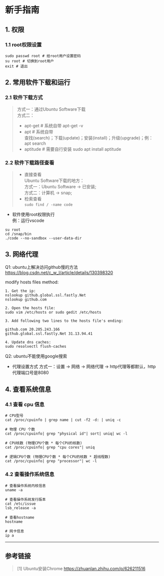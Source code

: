 # 新手指南
## 1. 权限  
### 1.1 root权限设置
```
sudo passwd root # 给root用户设置密码
su root # 切换到root用户
exit # 退出
```
## 2. 常用软件下载和运行
### 2.1 软件下载方式   
> 方式一：通过Ubuntu Software下载   
> 方式二：
> - apt-get # 系统自带   apt-get -v
> - apt # 系统自带   
查找(search)；下载(update)；安装(install)；升级(upgrade)；例：apt search   
> - aptitude # 需要自行安装 sudo apt install aptitude

### 2.2 软件下载路径查看   
> - 直接查看   
> Ubuntu Software下载的地方：   
> 方式一：Ubuntu Software -> 已安装;   
> 方式二：计算机 -> snap;
> - 检索查看   
`sudo find / -name code`
- 软件使用root权限执行   
例：运行vscode
```
su root
cd /snap/bin
./code --no-sandbox --user-data-dir
```

## 3. 网络代理
Q1: ubuntu上解决访问github慢的方法   
https://blog.csdn.net/c_w_l/article/details/130398320   

modify hosts files method: 
```
1. Get the ip:
nslookup github.global.ssl.fastly.Net
nslookup github.com

2. Open the hosts file:
sudo vim /etc/hosts or sudo gedit /etc/hosts

3. Add following two lines to the hosts file's ending:

github.com 20.205.243.166
github.global.ssl.fastly.Net 31.13.94.41

4. Update dns caches: 
sudo resolvectl flush-caches
```


Q2: ubuntu不能使用google搜索

- 代理设置方式
方式一：设置 -> 网络 -> 网络代理 -> http代理等都默认，http代理端口号是8080


## 4. 查看系统信息
### 4.1 查看 cpu 信息
```
# CPU型号
cat /proc/cpuinfo | grep name | cut -f2 -d: | uniq -c

# 物理 CPU 个数
cat /proc/cpuinfo| grep "physical id"| sort| uniq| wc -l

# CPU核数 (物理CPU个数 * 每个CPU的核数)
cat /proc/cpuinfo| grep "cpu cores"| uniq

# 逻辑CPU个数 (物理CPU个数 * 每个CPU的核数 * 超线程数)
cat /proc/cpuinfo| grep "processor"| wc -l
```
### 4.2 查看操作系统信息
```
# 查看操作系统内核信息
uname -a

# 查看操作系统发行版本
cat /etc/issue
lsb_release -a

# 查看hostname
hostname

# 网卡信息
ip a
```

---
## 参考链接
> [1] Ubuntu安装Chrome
https://zhuanlan.zhihu.com/p/626211516   
